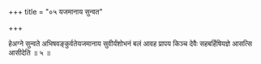 +++
title = "०५ यजमानाय सुन्वत"

+++

हेअग्ने सुन्वते अभिषवङ्कुर्वतेयजमानाय सुवीर्यंशोभनं बलं आवह प्रापय किञ्च देवैः सहबर्हिषियज्ञे आसत्सि आसीदेति ॥ ५ ॥